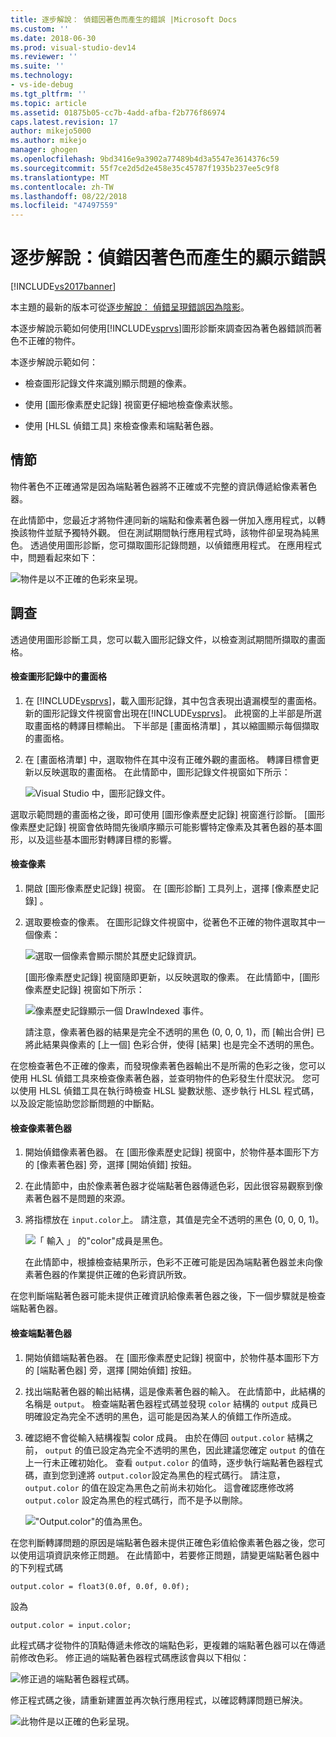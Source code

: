```yaml
---
title: 逐步解說： 偵錯因著色而產生的錯誤 |Microsoft Docs
ms.custom: ''
ms.date: 2018-06-30
ms.prod: visual-studio-dev14
ms.reviewer: ''
ms.suite: ''
ms.technology:
- vs-ide-debug
ms.tgt_pltfrm: ''
ms.topic: article
ms.assetid: 01875b05-cc7b-4add-afba-f2b776f86974
caps.latest.revision: 17
author: mikejo5000
ms.author: mikejo
manager: ghogen
ms.openlocfilehash: 9bd3416e9a3902a77489b4d3a5547e3614376c59
ms.sourcegitcommit: 55f7ce2d5d2e458e35c45787f1935b237ee5c9f8
ms.translationtype: MT
ms.contentlocale: zh-TW
ms.lasthandoff: 08/22/2018
ms.locfileid: "47497559"
---
```

# <a name="walkthrough-debugging-rendering-errors-due-to-shading"></a>逐步解說：偵錯因著色而產生的顯示錯誤
[!INCLUDE[vs2017banner](../includes/vs2017banner.md)]

本主題的最新的版本可從[逐步解說： 偵錯呈現錯誤因為陰影](https://docs.microsoft.com/visualstudio/debugger/graphics/walkthrough-debugging-rendering-errors-due-to-shading)。  
  
本逐步解說示範如何使用[!INCLUDE[vsprvs](../includes/vsprvs-md.md)]圖形診斷來調查因為著色器錯誤而著色不正確的物件。  
  
 本逐步解說示範如何：  
  
-   檢查圖形記錄文件來識別顯示問題的像素。  
  
-   使用 [圖形像素歷史記錄]  視窗更仔細地檢查像素狀態。  
  
-   使用 [HLSL 偵錯工具]  來檢查像素和端點著色器。  
  
## <a name="scenario"></a>情節  
 物件著色不正確通常是因為端點著色器將不正確或不完整的資訊傳遞給像素著色器。  
  
 在此情節中，您最近才將物件連同新的端點和像素著色器一併加入應用程式，以轉換該物件並賦予獨特外觀。 但在測試期間執行應用程式時，該物件卻呈現為純黑色。 透過使用圖形診斷，您可擷取圖形記錄問題，以偵錯應用程式。 在應用程式中，問題看起來如下：  
  
 ![物件是以不正確的色彩來呈現。](../debugger/media/gfx-diag-demo-render-error-shader-problem.png "gfx_diag_demo_render_error_shader_problem")  
  
## <a name="investigation"></a>調查  
 透過使用圖形診斷工具，您可以載入圖形記錄文件，以檢查測試期間所擷取的畫面格。  
  
#### <a name="to-examine-a-frame-in-a-graphics-log"></a>檢查圖形記錄中的畫面格  
  
1.  在  [!INCLUDE[vsprvs](../includes/vsprvs-md.md)]，載入圖形記錄，其中包含表現出遺漏模型的畫面格。 新的圖形記錄文件視窗會出現在[!INCLUDE[vsprvs](../includes/vsprvs-md.md)]。 此視窗的上半部是所選取畫面格的轉譯目標輸出。 下半部是 [畫面格清單] ，其以縮圖顯示每個擷取的畫面格。  
  
2.  在 [畫面格清單] 中，選取物件在其中沒有正確外觀的畫面格。 轉譯目標會更新以反映選取的畫面格。 在此情節中，圖形記錄文件視窗如下所示：  
  
     ![Visual Studio 中，圖形記錄文件。](../debugger/media/gfx-diag-demo-render-error-shader-step-1.png "gfx_diag_demo_render_error_shader_step_1")  
  
 選取示範問題的畫面格之後，即可使用 [圖形像素歷史記錄]  視窗進行診斷。 [圖形像素歷史記錄]  視窗會依時間先後順序顯示可能影響特定像素及其著色器的基本圖形，以及這些基本圖形對轉譯目標的影響。  
  
#### <a name="to-examine-a-pixel"></a>檢查像素  
  
1.  開啟 [圖形像素歷史記錄]  視窗。 在 [圖形診斷]  工具列上，選擇 [像素歷史記錄] 。  
  
2.  選取要檢查的像素。 在圖形記錄文件視窗中，從著色不正確的物件選取其中一個像素：  
  
     ![選取一個像素會顯示關於其歷史記錄資訊。](../debugger/media/gfx-diag-demo-render-error-shader-step-2.png "gfx_diag_demo_render_error_shader_step_2")  
  
     [圖形像素歷史記錄]  視窗隨即更新，以反映選取的像素。 在此情節中，[圖形像素歷史記錄]  視窗如下所示：  
  
     ![像素歷史記錄顯示一個 DrawIndexed 事件。](../debugger/media/gfx-diag-demo-render-error-shader-step-3.png "gfx_diag_demo_render_error_shader_step_3")  
  
     請注意，像素著色器的結果是完全不透明的黑色 (0, 0, 0, 1)，而 [輸出合併]  已將此結果與像素的 [上一個]  色彩合併，使得 [結果]  也是完全不透明的黑色。  
  
 在您檢查著色不正確的像素，而發現像素著色器輸出不是所需的色彩之後，您可以使用 HLSL 偵錯工具來檢查像素著色器，並查明物件的色彩發生什麼狀況。 您可以使用 HLSL 偵錯工具在執行時檢查 HLSL 變數狀態、逐步執行 HLSL 程式碼，以及設定能協助您診斷問題的中斷點。  
  
#### <a name="to-examine-the-pixel-shader"></a>檢查像素著色器  
  
1.  開始偵錯像素著色器。 在 [圖形像素歷史記錄]  視窗中，於物件基本圖形下方的 [像素著色器] 旁，選擇 [開始偵錯]  按鈕。  
  
2.  在此情節中，由於像素著色器才從端點著色器傳遞色彩，因此很容易觀察到像素著色器不是問題的來源。  
  
3.  將指標放在 `input.color`上。 請注意，其值是完全不透明的黑色 (0, 0, 0, 1)。  
  
     ![「 輸入 」 的"color"成員是黑色。](../debugger/media/gfx-diag-demo-render-error-shader-step-5.png "gfx_diag_demo_render_error_shader_step_5")  
  
     在此情節中，根據檢查結果所示，色彩不正確可能是因為端點著色器並未向像素著色器的作業提供正確的色彩資訊所致。  
  
 在您判斷端點著色器可能未提供正確資訊給像素著色器之後，下一個步驟就是檢查端點著色器。  
  
#### <a name="to-examine-the-vertex-shader"></a>檢查端點著色器  
  
1.  開始偵錯端點著色器。 在 [圖形像素歷史記錄]  視窗中，於物件基本圖形下方的 [端點著色器] 旁，選擇 [開始偵錯]  按鈕。  
  
2.  找出端點著色器的輸出結構，這是像素著色器的輸入。 在此情節中，此結構的名稱是 `output`。 檢查端點著色器程式碼並發現 `color` 結構的 `output` 成員已明確設定為完全不透明的黑色，這可能是因為某人的偵錯工作所造成。  
  
3.  確認絕不會從輸入結構複製 color 成員。 由於在傳回 `output.color` 結構之前， `output` 的值已設定為完全不透明的黑色，因此建議您確定 `output` 的值在上一行未正確初始化。 查看 `output.color` 的值時，逐步執行端點著色器程式碼，直到您到達將 `output.color`設定為黑色的程式碼行。 請注意， `output.color` 的值在設定為黑色之前尚未初始化。 這會確認應修改將 `output.color` 設定為黑色的程式碼行，而不是予以刪除。  
  
     !["Output.color"的值為黑色。](../debugger/media/gfx-diag-demo-render-error-shader-step-7.png "gfx_diag_demo_render_error_shader_step_7")  
  
 在您判斷轉譯問題的原因是端點著色器未提供正確色彩值給像素著色器之後，您可以使用這項資訊來修正問題。 在此情節中，若要修正問題，請變更端點著色器中的下列程式碼  
  
```  
output.color = float3(0.0f, 0.0f, 0.0f);  
```  
  
 設為  
  
```hlsl  
output.color = input.color;  
```  
  
 此程式碼才從物件的頂點傳遞未修改的端點色彩，更複雜的端點著色器可以在傳遞前修改色彩。 修正過的端點著色器程式碼應該會與以下相似：  
  
 ![修正過的端點著色器程式碼。](../debugger/media/gfx-diag-demo-render-error-shader-step-8.png "gfx_diag_demo_render_error_shader_step_8")  
  
 修正程式碼之後，請重新建置並再次執行應用程式，以確認轉譯問題已解決。  
  
 ![此物件是以正確的色彩呈現。](../debugger/media/gfx-diag-demo-render-error-shader-resolution.png "gfx_diag_demo_render_error_shader_resolution")



